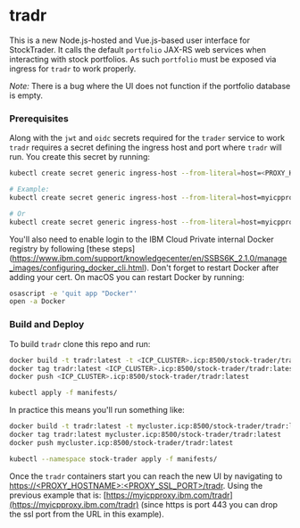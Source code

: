 <!--
       Copyright 2018,2021 IBM Corp All Rights Reserved

   Licensed under the Apache License, Version 2.0 (the "License");
   you may not use this file except in compliance with the License.
   You may obtain a copy of the License at

       http://www.apache.org/licenses/LICENSE-2.0

   Unless required by applicable law or agreed to in writing, software
   distributed under the License is distributed on an "AS IS" BASIS,
   WITHOUT WARRANTIES OR CONDITIONS OF ANY KIND, either express or implied.
   See the License for the specific language governing permissions and
   limitations under the License.
-->

# tradr

This is a new Node.js-hosted and Vue.js-based user interface for StockTrader.  It calls the default `portfolio` 
JAX-RS web services when interacting with stock portfolios. As such `portfolio` must be exposed via ingress for `tradr`
 to work properly.
 
*Note:* There is a bug where the UI does not function if the portfolio database is empty.  
 
 ### Prerequisites
 Along with the `jwt` and `oidc` secrets required for the `trader` service to work `tradr` requires a secret defining
  the ingress host and port where `tradr` will run.  You create this secret by running:
  ```bash
  kubectl create secret generic ingress-host --from-literal=host=<PROXY_HOSTNAME>:<PROXY_SSL_PORT>
  
  # Example:
  kubectl create secret generic ingress-host --from-literal=host=myicpproxy.ibm.com:443
  
  # Or
  kubectl create secret generic ingress-host --from-literal=host=myicpproxy.ibm.com:443 -n stock-trader
  ```
  
  You'll also need to enable login to the IBM Cloud Private internal Docker registry by following [these steps]
  (https://www.ibm.com/support/knowledgecenter/en/SSBS6K_2.1.0/manage_images/configuring_docker_cli.html).  Don't 
  forget to restart Docker after adding your cert.  On macOS you can restart Docker by running:
  ```bash
  osascript -e 'quit app "Docker"'
  open -a Docker
  ```
 
 ### Build and Deploy 
To build `tradr` clone this repo and run:
```bash
docker build -t tradr:latest -t <ICP_CLUSTER>.icp:8500/stock-trader/tradr:latest .
docker tag tradr:latest <ICP_CLUSTER>.icp:8500/stock-trader/tradr:latest
docker push <ICP_CLUSTER>.icp:8500/stock-trader/tradr:latest

kubectl apply -f manifests/
```

In practice this means you'll run something like:
```bash
docker build -t tradr:latest -t mycluster.icp:8500/stock-trader/tradr:latest .
docker tag tradr:latest mycluster.icp:8500/stock-trader/tradr:latest
docker push mycluster.icp:8500/stock-trader/tradr:latest

kubectl --namespace stock-trader apply -f manifests/
```

Once the `tradr` containers start you can reach the new UI by navigating to 
[https://<PROXY_HOSTNAME>:<PROXY_SSL_PORT>/tradr](https://<PROXY_HOSTNAME>:<PROXY_SSL_PORT>/tradr).  Using the 
previous example that is: [https://myicpproxy.ibm.com/tradr](https://myicpproxy.ibm.com/tradr) (since https is port 
443 you can drop the ssl port from the URL in this example).